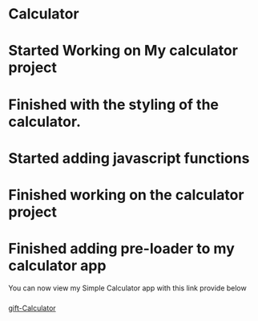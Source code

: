 # Calculator
# Started Working on My calculator project
# Finished with the styling of the calculator.
# Started adding javascript functions
# Finished working on the calculator project
# Finished adding pre-loader to my calculator app

You can now view my Simple Calculator app with this link provide below
###
<a href='https://gift-calculator.netlify.app/'>gift-Calculator</a>